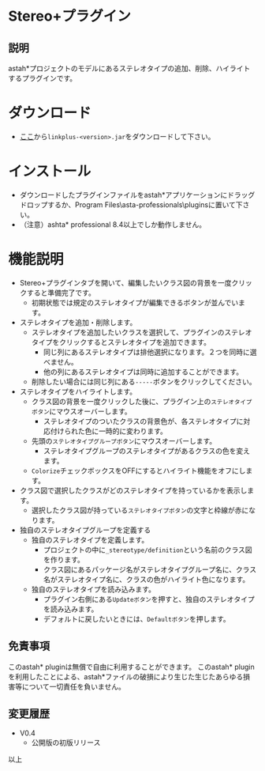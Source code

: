 # Stereo+プラグイン

## 説明
astah*プロジェクトのモデルにあるステレオタイプの追加、削除、ハイライトするプラグインです。

# ダウンロード
- [ここ](https://github.com/snytng/stereoplus/releases/latest)から`linkplus-<version>.jar`をダウンロードして下さい。

# インストール
- ダウンロードしたプラグインファイルをastah*アプリケーションにドラッグドロップするか、Program Files\asta-professionals\pluginsに置いて下さい。
- （注意）ashta* professional 8.4以上でしか動作しません。

# 機能説明
- Stereo+プラグインタブを開いて、編集したいクラス図の背景を一度クリックすると準備完了です。
  - 初期状態では規定のステレオタイプが編集できるボタンが並んでいます。 
- ステレオタイプを追加・削除します。
  - ステレオタイプを追加したいクラスを選択して、プラグインのステレオタイプをクリックするとステレオタイプを追加できます。
    - 同じ列にあるステレオタイプは排他選択になります。２つを同時に選べません。
    - 他の列にあるステレオタイプは同時に追加することができます。
  - 削除したい場合には同じ列にある`-----`ボタンをクリックしてください。
- ステレオタイプをハイライトします。
  - クラス図の背景を一度クリックした後に、プラグイン上の`ステレオタイプボタン`にマウスオーバーします。
    - ステレオタイプのついたクラスの背景色が、各ステレオタイプに対応付けられた色に一時的に変わります。
  - 先頭の`ステレオタイプグループボタン`にマウスオーバーします。
    - ステレオタイプグループのステレオタイプがあるクラスの色を変えます。
  - `Colorize`チェックボックスをOFFにするとハイライト機能をオフにします。
- クラス図で選択したクラスがどのステレオタイプを持っているかを表示します。
  - 選択したクラス図が持っている`ステレオタイプボタン`の文字と枠線が赤になります。
- 独自のステレオタイプグループを定義する
  - 独自のステレオタイプを定義します。
    - プロジェクトの中に`_stereotype/definition`という名前のクラス図を作ります。
    - クラス図にあるパッケージ名がステレオタイプグループ名に、クラス名がステレオタイプ名に、クラスの色がハイライト色になります。
  - 独自のステレオタイプを読み込みます。
    - プラグイン右側にある`Updateボタン`を押すと、独自のステレオタイプを読み込みます。
    - デフォルトに戻したいときには、`Defaultボタン`を押します。

## 免責事項
このastah* pluginは無償で自由に利用することができます。
このastah* pluginを利用したことによる、astah*ファイルの破損により生じた生じたあらゆる損害等について一切責任を負いません。

## 変更履歴
- V0.4
    - 公開版の初版リリース

以上
